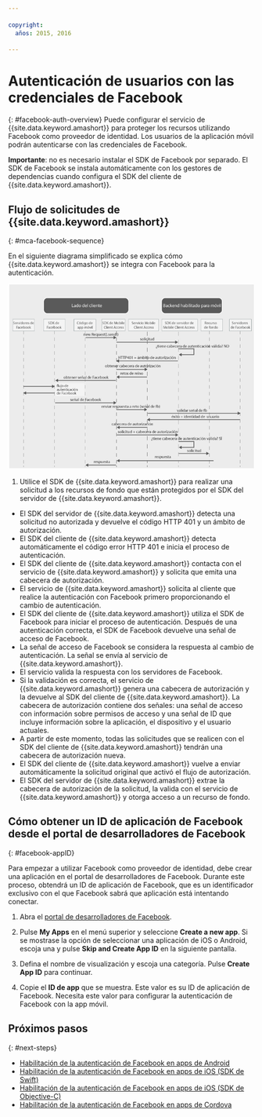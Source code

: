 ```yaml
---

copyright:
  años: 2015, 2016

---
```


# Autenticación de usuarios con las credenciales de Facebook
{: #facebook-auth-overview}
Puede configurar el servicio de {{site.data.keyword.amashort}} para proteger los recursos utilizando Facebook como proveedor de identidad. Los usuarios de la aplicación móvil podrán autenticarse con las credenciales de Facebook.

**Importante**: no es necesario instalar el SDK de Facebook por separado. El SDK de Facebook se instala automáticamente con los gestores de dependencias cuando configura el SDK del cliente de {{site.data.keyword.amashort}}.

## Flujo de solicitudes de {{site.data.keyword.amashort}}
{: #mca-facebook-sequence}

En el siguiente diagrama simplificado se explica cómo {{site.data.keyword.amashort}} se integra con Facebook para la autenticación.

![imagen](images/mca-sequence-facebook.jpg)

1. Utilice el SDK de {{site.data.keyword.amashort}} para realizar una solicitud a los recursos de fondo que están protegidos por el SDK del servidor de {{site.data.keyword.amashort}}.
* El SDK del servidor de {{site.data.keyword.amashort}} detecta una solicitud no autorizada y devuelve el código HTTP 401 y un ámbito de autorización.
* El SDK del cliente de {{site.data.keyword.amashort}} detecta automáticamente el código error HTTP 401 e inicia el proceso de autenticación.
* El SDK del cliente de {{site.data.keyword.amashort}} contacta con el servicio de {{site.data.keyword.amashort}} y solicita que emita una cabecera de autorización.
* El servicio de {{site.data.keyword.amashort}} solicita al cliente que realice la autenticación con Facebook primero proporcionando el cambio de autenticación.
* El SDK del cliente de {{site.data.keyword.amashort}} utiliza el SDK de Facebook para iniciar el proceso de autenticación. Después de una autenticación correcta, el SDK de Facebook devuelve una señal de acceso de Facebook.
* La señal de acceso de Facebook se considera la respuesta al cambio de autenticación. La señal se envía al servicio de {{site.data.keyword.amashort}}.
* El servicio valida la respuesta con los servidores de Facebook.
* Si la validación es correcta, el servicio de {{site.data.keyword.amashort}} genera una cabecera de autorización y la devuelve al SDK del cliente de {{site.data.keyword.amashort}}. La cabecera de autorización contiene dos señales: una señal de acceso con información sobre permisos de acceso y una señal de ID que incluye información sobre la aplicación, el dispositivo y el usuario actuales.
* A partir de este momento, todas las solicitudes que se realicen con el SDK del cliente de {{site.data.keyword.amashort}} tendrán una cabecera de autorización nueva.
* El SDK del cliente de {{site.data.keyword.amashort}} vuelve a enviar automáticamente la solicitud original que activó el flujo de autorización.
* El SDK del servidor de {{site.data.keyword.amashort}} extrae la cabecera de autorización de la solicitud, la valida con el servicio de {{site.data.keyword.amashort}} y otorga acceso a un recurso de fondo.

## Cómo obtener un ID de aplicación de Facebook desde el portal de desarrolladores de Facebook
{: #facebook-appID}

Para empezar a utilizar Facebook como proveedor de identidad, debe crear una aplicación en el portal de desarrolladores de Facebook. Durante este proceso, obtendrá un ID de aplicación de Facebook, que es un identificador exclusivo con el que Facebook sabrá que aplicación está intentando conectar.

1. Abra el [portal de desarrolladores de Facebook](https://developers.facebook.com).

1. Pulse **My Apps** en el menú superior y seleccione **Create a new app**.
Si se mostrase la opción de seleccionar una aplicación de iOS o Android, escoja una y pulse **Skip and Create App ID** en la siguiente pantalla.

1. Defina el nombre de visualización y escoja una categoría. Pulse **Create App ID** para continuar.

1. Copie el **ID de app** que se muestra. Este valor es su ID de aplicación de Facebook.  Necesita este valor para configurar la autenticación de Facebook con la app móvil.

## Próximos pasos
{: #next-steps}

* [Habilitación de la autenticación de Facebook en apps de Android](facebook-auth-android.html)
* [Habilitación de la autenticación de Facebook en apps de iOS (SDK de Swift)](facebook-auth-ios-swift-sdk.html)
* [Habilitación de la autenticación de Facebook en apps de iOS (SDK de Objective-C)](facebook-auth-ios.html)
* [Habilitación de la autenticación de Facebook en apps de Cordova](facebook-auth-cordova.html)
